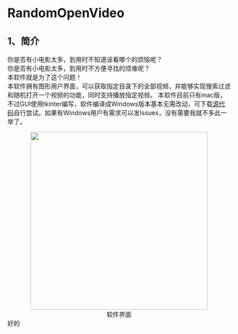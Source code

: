 # RandomOpenVideo
## 1、简介
你是否有小电影太多，到用时不知道该看哪个的烦恼呢？  
你是否有小电影太多，到用时不方便寻找的烦难呢？  
本软件就是为了这个问题！   
本软件拥有图形用户界面，可以获取指定目录下的全部视频，并能够实现搜索过滤和随机打开一个视频的功能，同时支持播放指定视频。
本软件目前只有mac版，不过GUI使用tkinter编写，软件编译成Windows版本基本无需改动，可下载[源代码](https://raw.githubusercontent.com/skjgsk/RandomOpenVideo/master/GuiRandomFile.py)自行尝试。如果有Windows用户有需求可以发Issues，没有需要我就不多此一举了。  
<div style="display: flex;flex-flow: column nowrap;justify-content: start;align-items: center;">
  <img src="https://github.com/skjgsk/RandomOpenVideo/blob/master/img/main_window.png" width="400"/>
  <span>软件界面</span>
</div>   
好的
